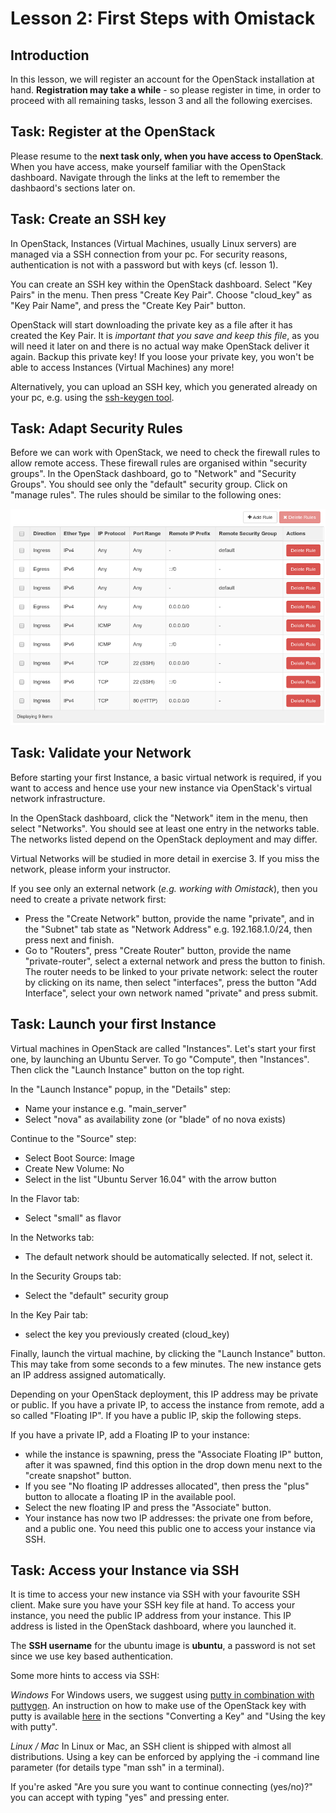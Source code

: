 # Lesson 2: First Steps with Omistack

## Introduction

In this lesson, we will register an account for the OpenStack installation at
hand. **Registration may take a while** - so please register in time, in order to proceed with all remaining tasks, lesson 3 and all the following exercises.

## Task: Register at the OpenStack

Please resume to the **next task only, when you have access to OpenStack**. When
you have access, make yourself familiar with the OpenStack dashboard. Navigate
through the links at the left to remember the dashbaord's sections later on.

## Task: Create an SSH key

In OpenStack, Instances (Virtual Machines, usually Linux servers) are managed
via a SSH connection from your pc. For security reasons, authentication is not
with a password but with keys (cf. lesson 1).

You can create an SSH key within the OpenStack dashboard. Select "Key Pairs" in
the menu. Then press "Create Key Pair". Choose "cloud_key" as "Key Pair Name",
and press the "Create Key Pair" button.

OpenStack will start downloading the private key as a file after it has created
the Key Pair. It is *important that you save and keep this file*, as you will
need it later on and there is no actual way make OpenStack deliver it again.
Backup this private key! If you loose your private key, you won't be able to
access Instances (Virtual Machines) any more!

Alternatively, you can upload an SSH key, which you generated already on your
pc, e.g. using the [ssh-keygen tool](https://linux.die.net/man/1/ssh-keygen).

## Task: Adapt Security Rules

Before we can work with OpenStack, we need to check the firewall rules to allow
remote access. These firewall rules are organised within "security groups". In
the OpenStack dashboard, go to "Network" and "Security Groups". You should see
only the "default" security group. Click on "manage rules". The rules should be
similar to the following ones:

![rules for security group default](imgs/secgroup-default.png)

## Task: Validate your Network

Before starting your first Instance, a basic virtual network is required, if you
want to access and hence use your new instance via OpenStack's virtual network infrastructure.

In the OpenStack dashboard, click the "Network" item in the menu, then select
"Networks". You should see at least one entry in the networks table. The networks listed depend on the OpenStack deployment and may differ.

Virtual Networks will be studied in more detail in exercise 3. If you miss the network, please inform your instructor. 

If you see only an external network (*e.g. working with Omistack*), then you need to create a private network first:
- Press the "Create Network" button, provide the name "private", and in the "Subnet" tab state as "Network Address" e.g. 192.168.1.0/24, then press next and finish.
- Go to "Routers", press "Create Router" button, provide the name "private-router", select a external network and press the button to finish. The router needs to be linked to your private network: select the router by clicking on its name, then select "interfaces", press the button "Add Interface", select your own network named "private" and press submit.

## Task: Launch your first Instance

Virtual machines in OpenStack are called "Instances". Let's start your first
one, by launching an Ubuntu Server. To go "Compute", then "Instances". Then click the "Launch Instance" button on the top right.

In the "Launch Instance" popup, in the "Details" step:

 - Name your instance e.g. "main_server"
 - Select "nova" as availability zone (or "blade" of no nova exists)

Continue to the "Source" step:

 - Select Boot Source: Image
 - Create New Volume: No
 - Select in the list "Ubuntu Server 16.04" with the arrow button

In the Flavor tab:

 - Select "small" as flavor

In the Networks tab:

 - The default network should be automatically selected. If not, select it.

In the Security Groups tab:

 - Select the "default" security group

In the Key Pair tab:

 - select the key you previously created (cloud_key)

Finally, launch the virtual machine, by clicking the "Launch Instance" button. This may take from some seconds to a few minutes. The new instance gets an IP address assigned automatically.

Depending on your OpenStack deployment, this IP address may be private or public. If you have a private IP, to access the instance from remote, add a so called "Floating IP". If you have a public IP, skip the following steps.

If you have a private IP, add a Floating IP to your instance:

 - while the instance is spawning, press the "Associate Floating IP" button, after it was spawned, find this option in the drop down menu next to the "create snapshot" button.
 - If you see "No floating IP addresses allocated", then press the "plus" button to allocate a floating IP in the available pool.
 - Select the new floating IP and press the "Associate" button.
 - Your instance has now two IP addresses: the private one from before, and a public one. You need this public one to access your instance via SSH.

## Task: Access your Instance via SSH

It is time to access your new instance via SSH with your favourite SSH client.
Make sure you have your SSH key file at hand. To access your instance, you need the
public IP address from your instance. This IP address is listed in the
OpenStack dashboard, where you launched it.

The **SSH username** for the ubuntu image is **ubuntu**, a password is not set
since we use key based authentication.

Some more hints to access via SSH:

*Windows* For Windows users, we suggest using [putty in combination with
    puttygen](http://www.chiark.greenend.org.uk/~sgtatham/putty/download.html).
    An instruction on how to make use of the OpenStack key with putty is
    available
    [here](https://github.com/naturalis/openstack-docs/wiki/Howto:-Creating-and-using-OpenStack-SSH-keypairs-on-Windows)
    in the sections "Converting a Key" and "Using the key with putty".

*Linux / Mac* In Linux or Mac, an SSH client is shipped with almost all
    distributions. Using a key can be enforced by applying the -i command line
    parameter (for details type "man ssh" in a terminal).

If you're asked "Are you sure you want to continue connecting (yes/no)?" you can accept with typing "yes" and pressing enter.